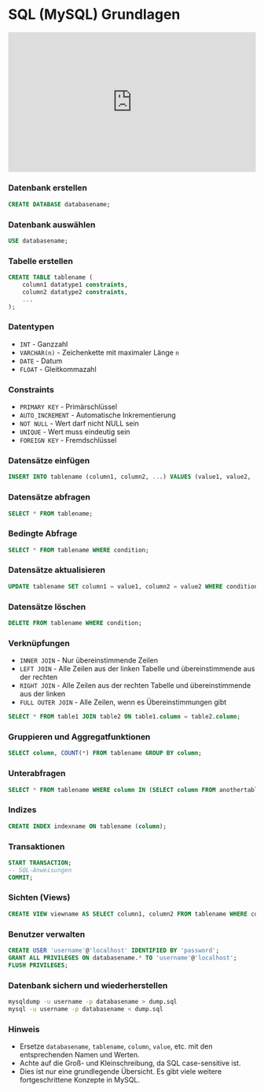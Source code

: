 # SQL (MySQL) Grundlagen
<div style="padding-bottom: 56.25%; position: relative;">
  <iframe 
    width="100%" 
    height="100%" 
    src="https://www.youtube.com/embed/5OdVJbNCSso?si=x8AdAi6LBZBOt0QI&vq=hd1080&loop=1" 
    frameborder="0" 
    allow="accelerometer; autoplay; encrypted-media; gyroscope; picture-in-picture; fullscreen" 
    style="position: absolute; top: 0; left: 0; width: 100%; height: 100%;"
  ></iframe>
  </div>

### Datenbank erstellen

```sql
CREATE DATABASE databasename;
```

### Datenbank auswählen

```sql
USE databasename;
```

### Tabelle erstellen

```sql
CREATE TABLE tablename (
    column1 datatype1 constraints,
    column2 datatype2 constraints,
    ...
);
```

### Datentypen

- `INT` - Ganzzahl
- `VARCHAR(n)` - Zeichenkette mit maximaler Länge `n`
- `DATE` - Datum
- `FLOAT` - Gleitkommazahl

### Constraints

- `PRIMARY KEY` - Primärschlüssel
- `AUTO_INCREMENT` - Automatische Inkrementierung
- `NOT NULL` - Wert darf nicht NULL sein
- `UNIQUE` - Wert muss eindeutig sein
- `FOREIGN KEY` - Fremdschlüssel

### Datensätze einfügen

```sql
INSERT INTO tablename (column1, column2, ...) VALUES (value1, value2, ...);
```

### Datensätze abfragen

```sql
SELECT * FROM tablename;
```

### Bedingte Abfrage

```sql
SELECT * FROM tablename WHERE condition;
```

### Datensätze aktualisieren

```sql
UPDATE tablename SET column1 = value1, column2 = value2 WHERE condition;
```

### Datensätze löschen

```sql
DELETE FROM tablename WHERE condition;
```

### Verknüpfungen

- `INNER JOIN` - Nur übereinstimmende Zeilen
- `LEFT JOIN` - Alle Zeilen aus der linken Tabelle und übereinstimmende aus der rechten
- `RIGHT JOIN` - Alle Zeilen aus der rechten Tabelle und übereinstimmende aus der linken
- `FULL OUTER JOIN` - Alle Zeilen, wenn es Übereinstimmungen gibt

```sql
SELECT * FROM table1 JOIN table2 ON table1.column = table2.column;
```

### Gruppieren und Aggregatfunktionen

```sql
SELECT column, COUNT(*) FROM tablename GROUP BY column;
```

### Unterabfragen

```sql
SELECT * FROM tablename WHERE column IN (SELECT column FROM anothertable WHERE condition);
```

### Indizes

```sql
CREATE INDEX indexname ON tablename (column);
```

### Transaktionen

```sql
START TRANSACTION;
-- SQL-Anweisungen
COMMIT;
```

### Sichten (Views)

```sql
CREATE VIEW viewname AS SELECT column1, column2 FROM tablename WHERE condition;
```

### Benutzer verwalten

```sql
CREATE USER 'username'@'localhost' IDENTIFIED BY 'password';
GRANT ALL PRIVILEGES ON databasename.* TO 'username'@'localhost';
FLUSH PRIVILEGES;
```

### Datenbank sichern und wiederherstellen

```bash
mysqldump -u username -p databasename > dump.sql
mysql -u username -p databasename < dump.sql
```

### Hinweis

- Ersetze `databasename`, `tablename`, `column`, `value`, etc. mit den entsprechenden Namen und Werten.
- Achte auf die Groß- und Kleinschreibung, da SQL case-sensitive ist.
- Dies ist nur eine grundlegende Übersicht. Es gibt viele weitere fortgeschrittene Konzepte in MySQL.
